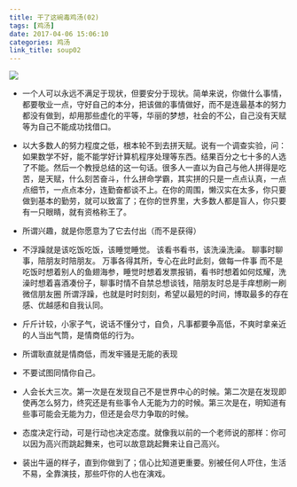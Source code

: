 ```yaml
---
title: 干了这碗毒鸡汤(02)
tags: [鸡汤]
date: 2017-04-06 15:06:10
categories: 鸡汤
link_title: soup02
---
```

![](http://onxkn9cbz.bkt.clouddn.com/photo04.jpg)
- 一个人可以永远不满足于现状，但要安分于现状。简单来说，你做什么事情，都要敬业一点，守好自己的本分，把该做的事情做好，而不是连最基本的努力都没有做到，却用那些虚化的平等，华丽的梦想，社会的不公，自己没有天赋等为自己不能成功找借口。

- 以大多数人的努力程度之低，根本轮不到去拼天赋。说有一个调查实验，问：如果数学不好，能不能学好计算机程序处理等东西。结果百分之七十多的人选了不能。然后一个教授总结的这一句话。很多人一直以为自己与他人拼得是吃苦，是天赋，什么刻苦奋斗，什么拼命学霸，其实拼的只是一点点认真，一点点细节，一点点本分，连勤奋都谈不上。在你的周围，懒汉实在太多，你只要做到基本的勤劳，就可以致富了；在你的世界里，大多数人都是盲人，你只要有一只眼睛，就有资格称王了。

- 所谓兴趣，就是你愿意为了它去付出（而不是获得）


<!--more-->

- 不浮躁就是该吃饭吃饭，该睡觉睡觉。
该看书看书，该洗澡洗澡。
聊事时聊事，陪朋友时陪朋友。
万事各得其所，专心在此时此刻，做每一件事
而不是吃饭时想着别人的鱼翅海参，睡觉时想着发票报销，看书时想着如何炫耀，洗澡时想着喜酒凑份子，聊事时情不自禁总想谈钱，陪朋友时总是手痒想刷一刷微信朋友圈
所谓浮躁，也就是时时刻刻，希望以最短的时间，博取最多的存在感、优越感和自我认同。


- 斤斤计较，小家子气，说话不懂分寸，自负，凡事都要争高低，不爽时拿亲近的人当出气筒，是情商低的行为。

- 所谓耿直就是情商低，而发牢骚是无能的表现

- 不要试图同情你自己。


- 人会长大三次。第一次是在发现自己不是世界中心的时候。第二次是在发现即使再怎么努力，终究还是有些事令人无能为力的时候。第三次是在，明知道有些事可能会无能为力，但还是会尽力争取的时候。

- 态度决定行动，可是行动也决定态度。就像我以前的一个老师说的那样：你可以因为高兴而跳起舞来，也可以故意跳起舞来让自己高兴。

- 装出牛逼的样子，直到你做到了；信心比知道更重要。别被任何人吓住，生活不易，全靠演技，那些吓你的人也在演戏。
